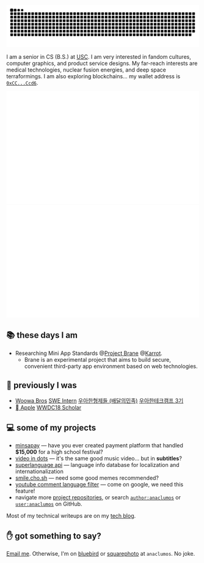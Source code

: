 ![Snake Game](https://raw.githubusercontent.com/anaclumos/anaclumos/output/github-contribution-grid-snake.svg)

I am a senior in CS (B.S.) at [USC](https://usc.edu). I am very interested in fandom cultures, computer graphics, and product service designs. My far-reach interests are medical technologies, nuclear fusion energies, and deep space terraformings. I am also exploring blockchains... my wallet address is [`0xCC...Ccd6`](https://rainbow.me/0xCC441Db84Bf28ea2740e2778c662FA4B515ACcd6).

![GitHub Stats Overview](https://raw.githubusercontent.com/anaclumos/github-stats/master/generated/overview.svg)
![GitHub Stats Lanugage Overview](https://raw.githubusercontent.com/anaclumos/github-stats/master/generated/languages.svg)

## 📚 these days I am

- Researching Mini App Standards @[Project Brane](https://github.com/braneproject) @[Karrot](https://github.com/daangn).
  - Brane is an experimental project that aims to build secure, convenient third-party app environment based on web technologies.

## 🚀 previously I was

- [Woowa Bros](https://en.wikipedia.org/wiki/Baedal_Minjok) [SWE Intern](https://github.com/woowa-techcamp-2020) [우아한형제들 (배달의민족)](https://woowahan.com) [우아한테크캠프 3기](https://blog.chosunghyun.com/kr-woowa-techcamp-2020/)
- [ Apple](https://en.wikipedia.org/wiki/Apple_Inc.) [WWDC18 Scholar](https://github.com/anaclumos/wwdc18)


## 💻 some of my projects

- [minsapay](https://github.com/minsapay) — have you ever created payment platform that handled **$15,000** for a high school festival?
- [video in dots](https://github.com/anaclumos/video-in-dots) — it's the same good music video… but in **subtitles**?
- [superlanguage api](https://github.com/anaclumos/superlanguage) — language info database for localization and internationalization
- [smile.cho.sh](https://github.com/anaclumos/smile) — need some good memes recommended?
- [youtube comment language filter](https://github.com/anaclumos/yclf) — come on google, we need this feature!
- navigate more [project repositories](https://github.com/anaclumos?tab=repositories), or search [`author:anaclumos`](https://github.com/search?q=author%3Aanaclumos) or [`user:anaclumos`](https://github.com/search?q=user%3Aanaclumos) on GitHub.

Most of my technical writeups are on my [tech blog](https://cho.sh).

## ✋ got something to say?

[Email me](https://mailhide.io/e/IXndXpED). Otherwise, I'm on [bluebird](https://twitter.com/anaclumos) or [squarephoto](https://instagram.com/anaclumos) at `anaclumos`. No joke.

